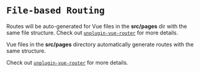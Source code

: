# `File-based Routing`

Routes will be auto-generated for Vue files in the **src/pages** dir with the same file structure.
Check out [`unplugin-vue-router`](https://github.com/posva/unplugin-vue-router) for more details.

Vue files in the **src/pages** directory automatically generate routes with the same structure.

Check out [`unplugin-vue-router`](https://github.com/posva/unplugin-vue-router) for more details.
